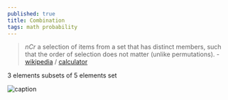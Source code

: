 ```yaml
---
published: true
title: Combination
tags: math probability
---
```

> _nCr_ a selection of items from a set that has distinct members, such that the order of selection does not matter (unlike permutations). - [wikipedia](https://en.wikipedia.org/wiki/Combination) / [calculator](https://www.calculatorsoup.com/calculators/discretemathematics/combinations.php)

3 elements subsets of 5 elements set

![caption](https://upload.wikimedia.org/wikipedia/commons/thumb/6/65/Combinations_without_repetition%3B_5_choose_3.svg/440px-Combinations_without_repetition%3B_5_choose_3.svg.png)
